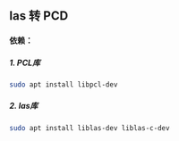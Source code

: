 ## las 转 PCD

#### 依赖：

##### 1. PCL库

```bash
sudo apt install libpcl-dev
```

##### 2. las库

```bash
sudo apt install liblas-dev liblas-c-dev
```

